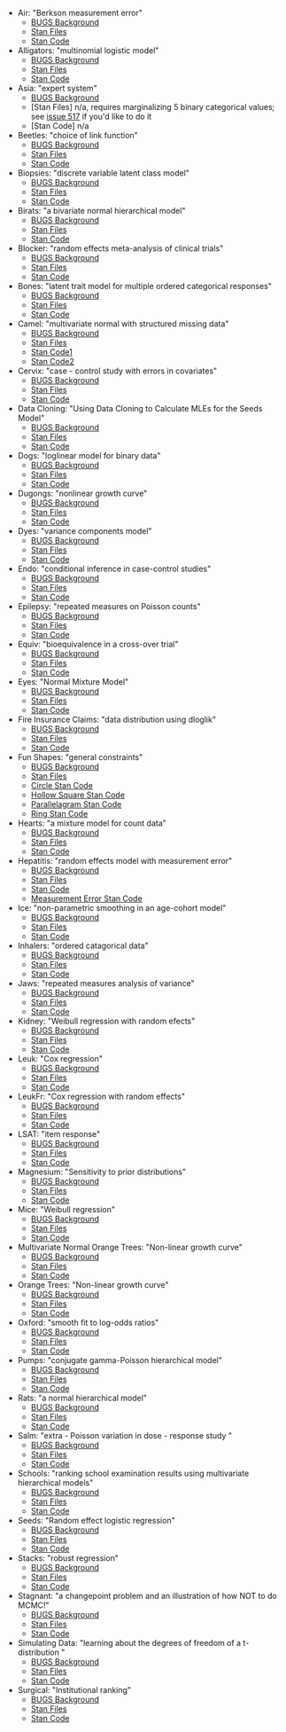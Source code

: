 * Air: "Berkson measurement error"
  * [BUGS Background](http://www.openbugs.net/Examples/Air.html) 
  * [Stan Files](https://github.com/stan-dev/stan/tree/master/src/models/bugs_examples/vol2/air)
  * [Stan Code](https://github.com/stan-dev/stan/blob/master/src/models/bugs_examples/vol2/air/air.stan)
* Alligators: "multinomial logistic model"
  * [BUGS Background](http://www.openbugs.net/Examples/Aligators.html) 
  * [Stan Files](https://github.com/stan-dev/stan/tree/master/src/models/bugs_examples/vol2/alli)
  * [Stan Code](https://github.com/stan-dev/stan/blob/master/src/models/bugs_examples/vol2/alli/alli.stan)
* Asia: "expert system"
  * [BUGS Background](http://www.openbugs.net/Examples/Asia.html) 
  * [Stan Files] n/a, requires marginalizing 5 binary categorical values; see <a href="https://github.com/stan-dev/stan/issues/517">issue 517</a> if you'd like to do it
  * [Stan Code] n/a
* Beetles: "choice of link function"
  * [BUGS Background](http://www.openbugs.net/Examples/Beetles.html) 
  * [Stan Files](https://github.com/stan-dev/stan/tree/master/src/models/bugs_examples/vol2/beetles)
  * [Stan Code](https://github.com/stan-dev/stan/blob/master/src/models/bugs_examples/vol2/beetles/beetles.stan)
* Biopsies: "discrete variable latent class model"
  * [BUGS Background](http://www.openbugs.net/Examples/Biopsies.html) 
  * [Stan Files](https://github.com/stan-dev/stan/tree/master/src/models/bugs_examples/vol2/biopsies)
  * [Stan Code](https://github.com/stan-dev/stan/blob/master/src/models/bugs_examples/vol2/biopsies/biopsies.stan)
* Birats: "a bivariate normal hierarchical model"
  * [BUGS Background](http://www.openbugs.net/Examples/BiRats.html) 
  * [Stan Files](https://github.com/stan-dev/stan/tree/master/src/models/bugs_examples/vol2/birats)
  * [Stan Code](https://github.com/stan-dev/stan/blob/master/src/models/bugs_examples/vol2/birats/birats.stan)
* Blocker: "random effects meta-analysis of clinical trials"
  * [BUGS Background](http://www.openbugs.net/Examples/Blockers.html) 
  * [Stan Files](https://github.com/stan-dev/stan/tree/master/src/models/bugs_examples/vol1/blocker)
  * [Stan Code](https://github.com/stan-dev/stan/blob/master/src/models/bugs_examples/vol1/blocker/blocker.stan)
* Bones: "latent trait model for multiple ordered categorical responses"
  * [BUGS Background](http://www.openbugs.net/Examples/Bones.html) 
  * [Stan Files](https://github.com/stan-dev/stan/tree/master/src/models/bugs_examples/vol1/bones)
  * [Stan Code](https://github.com/stan-dev/stan/blob/master/src/models/bugs_examples/vol1/bones/bones.stan)
* Camel: "multivariate normal with structured missing data"
  * [BUGS Background](http://www.openbugs.net/Examples/Camel.html) 
  * [Stan Files](https://github.com/stan-dev/stan/tree/master/src/models/bugs_examples/vol3/camel)
  * [Stan Code1](https://github.com/stan-dev/stan/blob/master/src/models/bugs_examples/vol3/camel/camel.stan)
  * [Stan Code2](https://github.com/stan-dev/stan/blob/master/src/models/bugs_examples/vol3/camel/camel2.stan)
* Cervix: "case - control study with errors in covariates"
  * [BUGS Background](http://www.openbugs.net/Examples/Cervix.html) 
  * [Stan Files](https://github.com/stan-dev/stan/tree/master/src/models/bugs_examples/vol2/cervix)
  * [Stan Code](https://github.com/stan-dev/stan/blob/master/src/models/bugs_examples/vol2/cervix/cervix.stan)
* Data Cloning: "Using Data Cloning to Calculate MLEs for the Seeds Model"
  * [BUGS Background](http://www.openbugs.net/Examples/DataCloning.html) 
  * [Stan Files](https://github.com/stan-dev/stan/tree/master/src/models/bugs_examples/vol3/data_cloning)
  * [Stan Code](https://github.com/stan-dev/stan/blob/master/src/models/bugs_examples/vol3/data_cloning/seeds.stan)
* Dogs: "loglinear model for binary data" 
  * [BUGS Background](http://www.openbugs.net/Examples/Dogs.html) 
  * [Stan Files](https://github.com/stan-dev/stan/tree/master/src/models/bugs_examples/vol1/dogs)
  * [Stan Code](https://github.com/stan-dev/stan/blob/master/src/models/bugs_examples/vol1/dogs/dogs.stan)
* Dugongs: "nonlinear growth curve"
  * [BUGS Background](http://www.openbugs.net/Examples/Dugongs.html) 
  * [Stan Files](https://github.com/stan-dev/stan/tree/master/src/models/bugs_examples/vol2/dugongs)
  * [Stan Code](https://github.com/stan-dev/stan/blob/master/src/models/bugs_examples/vol2/dugongs/dugongs.stan)
* Dyes: "variance components model"
  * [BUGS Background](http://www.openbugs.net/Examples/Dyes.html) 
  * [Stan Files](https://github.com/stan-dev/stan/tree/master/src/models/bugs_examples/vol1/dyes)
  * [Stan Code](https://github.com/stan-dev/stan/blob/master/src/models/bugs_examples/vol1/dyes/dyes.stan)
* Endo: "conditional inference in case-control studies"
  * [BUGS Background](http://www.openbugs.net/Examples/Endo.html) 
  * [Stan Files](https://github.com/stan-dev/stan/tree/master/src/models/bugs_examples/vol2/endo)
  * [Stan Code](https://github.com/stan-dev/stan/blob/master/src/models/bugs_examples/vol2/endo/endo.stan)
* Epilepsy: "repeated measures on Poisson counts"
  * [BUGS Background](http://www.openbugs.net/Examples/Epil.html) 
  * [Stan Files](https://github.com/stan-dev/stan/tree/master/src/models/bugs_examples/vol1/epil)
  * [Stan Code](https://github.com/stan-dev/stan/blob/master/src/models/bugs_examples/vol1/epil/epil.stan)
* Equiv: "bioequivalence in a cross-over trial"
  * [BUGS Background](http://www.openbugs.net/Examples/Equiv.html) 
  * [Stan Files](https://github.com/stan-dev/stan/tree/master/src/models/bugs_examples/vol1/equiv)
  * [Stan Code](https://github.com/stan-dev/stan/blob/master/src/models/bugs_examples/vol1/equiv/equiv.stan)
* Eyes: "Normal Mixture Model"
  * [BUGS Background](http://www.openbugs.net/Examples/Eyes.html) 
  * [Stan Files](https://github.com/stan-dev/stan/tree/master/src/models/bugs_examples/vol2/eyes)
  * [Stan Code](https://github.com/stan-dev/stan/blob/master/src/models/bugs_examples/vol2/eyes/eyes.stan)
* Fire Insurance Claims: "data distribution using dloglik"
  * [BUGS Background](http://www.openbugs.net/Examples/Fire.html) 
  * [Stan Files](https://github.com/stan-dev/stan/tree/master/src/models/bugs_examples/vol3/fire)
  * [Stan Code](https://github.com/stan-dev/stan/blob/master/src/models/bugs_examples/vol3/fire/fire.stan)
* Fun Shapes: "general constraints"
  * [BUGS Background](http://www.openbugs.net/Examples/Funshapes.html) 
  * [Stan Files](https://github.com/stan-dev/stan/tree/master/src/models/bugs_examples/vol3/funshapes)
  * [Circle Stan Code](https://github.com/stan-dev/stan/blob/master/src/models/bugs_examples/vol3/funshapes/circle.stan)
  * [Hollow Square Stan Code](https://github.com/stan-dev/stan/blob/master/src/models/bugs_examples/vol3/funshapes/hsquare.stan.0)
  * [Parallelagram Stan Code](https://github.com/stan-dev/stan/blob/master/src/models/bugs_examples/vol3/funshapes/parallelagram.stan)
  * [Ring Stan Code](https://github.com/stan-dev/stan/blob/master/src/models/bugs_examples/vol3/funshapes/ring.stan)
* Hearts: "a mixture model for count data"
  * [BUGS Background](http://www.openbugs.net/Examples/Hearts.html) 
  * [Stan Files](https://github.com/stan-dev/stan/tree/master/src/models/bugs_examples/vol2/hearts)
  * [Stan Code](https://github.com/stan-dev/stan/blob/master/src/models/bugs_examples/vol2/hearts/hearts.stan)
* Hepatitis: "random effects model with measurement error"
  * [BUGS Background](http://www.openbugs.net/Examples/Hepatitis.html) 
  * [Stan Files](https://github.com/stan-dev/stan/tree/master/src/models/bugs_examples/vol3/hepatitis)
  * [Stan Code](https://github.com/stan-dev/stan/blob/master/src/models/bugs_examples/vol3/hepatitis/hepatitis.stan)
  * [Measurement Error Stan Code](https://github.com/stan-dev/stan/blob/master/src/models/bugs_examples/vol3/hepatitis/hepatitisME.stan)
* Ice: "non-parametric smoothing in an age-cohort model"
  * [BUGS Background](http://www.openbugs.net/Examples/Ice.html) 
  * [Stan Files](https://github.com/stan-dev/stan/tree/master/src/models/bugs_examples/vol2/ice)
  * [Stan Code](https://github.com/stan-dev/stan/blob/master/src/models/bugs_examples/vol2/ice/ice.stan)
* Inhalers: "ordered catagorical data"
  * [BUGS Background](http://www.openbugs.net/Examples/Inhalers.html) 
  * [Stan Files](https://github.com/stan-dev/stan/tree/master/src/models/bugs_examples/vol1/inhalers)
  * [Stan Code](https://github.com/stan-dev/stan/blob/master/src/models/bugs_examples/vol1/inhalers/inhalers.stan)
* Jaws: "repeated measures analysis of variance"
  * [BUGS Background](http://www.openbugs.net/Examples/Jaws.html) 
  * [Stan Files](https://github.com/stan-dev/stan/tree/master/src/models/bugs_examples/vol2/jaws)
  * [Stan Code](https://github.com/stan-dev/stan/blob/master/src/models/bugs_examples/vol2/jaws/jaws.stan)
* Kidney: "Weibull regression with random efects"
  * [BUGS Background](http://www.openbugs.net/Examples/Kidney.html) 
  * [Stan Files](https://github.com/stan-dev/stan/tree/master/src/models/bugs_examples/vol1/kidney)
  * [Stan Code](https://github.com/stan-dev/stan/blob/master/src/models/bugs_examples/vol1/kidney/kidney.stan)
* Leuk: "Cox regression"
  * [BUGS Background](http://www.openbugs.net/Examples/Leuk.html) 
  * [Stan Files](https://github.com/stan-dev/stan/tree/master/src/models/bugs_examples/vol1/leuk)
  * [Stan Code](https://github.com/stan-dev/stan/blob/master/src/models/bugs_examples/vol1/leuk/leuk.stan)
* LeukFr: "Cox regression with random effects"
  * [BUGS Background](http://www.openbugs.net/Examples/Leukfr.html) 
  * [Stan Files](https://github.com/stan-dev/stan/tree/master/src/models/bugs_examples/vol1/leukfr)
  * [Stan Code](https://github.com/stan-dev/stan/blob/master/src/models/bugs_examples/vol1/leukfr/leukfr.stan)
* LSAT: "item response"
  * [BUGS Background](http://www.openbugs.net/Examples/Lsat.html) 
  * [Stan Files](https://github.com/stan-dev/stan/tree/master/src/models/bugs_examples/vol1/lsat)
  * [Stan Code](https://github.com/stan-dev/stan/blob/master/src/models/bugs_examples/vol1/lsat/lsat.stan)
* Magnesium: "Sensitivity to prior distributions"
  * [BUGS Background](http://www.openbugs.net/Examples/Magnesium.html) 
  * [Stan Files](https://github.com/stan-dev/stan/tree/master/src/models/bugs_examples/vol1/magnesium)
  * [Stan Code](https://github.com/stan-dev/stan/blob/master/src/models/bugs_examples/vol1/magnesium/magnesium.stan)
* Mice: "Weibull regression"
  * [BUGS Background](http://www.openbugs.net/Examples/Mice.html) 
  * [Stan Files](https://github.com/stan-dev/stan/tree/master/src/models/bugs_examples/vol1/mice)
  * [Stan Code](https://github.com/stan-dev/stan/blob/master/src/models/bugs_examples/vol1/mice/mice.stan)
* Multivariate Normal Orange Trees: "Non-linear growth curve"
  * [BUGS Background](http://www.openbugs.net/Examples/OtreesMVN.html) 
  * [Stan Files](https://github.com/stan-dev/stan/tree/master/src/models/bugs_examples/vol2/mvn_orange)
  * [Stan Code](https://github.com/stan-dev/stan/blob/master/src/models/bugs_examples/vol2/mvn_orange/mvn_orange.stan)
* Orange Trees: "Non-linear growth curve"
  * [BUGS Background](http://www.openbugs.net/Examples/Otrees.html) 
  * [Stan Files](https://github.com/stan-dev/stan/tree/master/src/models/bugs_examples/vol2/orange)
  * [Stan Code](https://github.com/stan-dev/stan/blob/master/src/models/bugs_examples/vol2/orange/orange.stan)
* Oxford: "smooth fit to log-odds ratios"
  * [BUGS Background](http://www.openbugs.net/Examples/Oxford.html) 
  * [Stan Files](https://github.com/stan-dev/stan/tree/master/src/models/bugs_examples/vol1/oxford)
  * [Stan Code](https://github.com/stan-dev/stan/blob/master/src/models/bugs_examples/vol1/oxford/oxford.stan)
* Pumps: "conjugate gamma-Poisson hierarchical model"
  * [BUGS Background](http://www.openbugs.net/Examples/Pumps.html) 
  * [Stan Files](https://github.com/stan-dev/stan/tree/master/src/models/bugs_examples/vol1/pump)
  * [Stan Code](https://github.com/stan-dev/stan/blob/master/src/models/bugs_examples/vol1/pump/pump.stan)
* Rats: "a normal hierarchical model"
  * [BUGS Background](http://www.openbugs.net/Examples/Rats.html) 
  * [Stan Files](https://github.com/stan-dev/stan/tree/master/src/models/bugs_examples/vol1/rats)
  * [Stan Code](https://github.com/stan-dev/stan/blob/master/src/models/bugs_examples/vol1/rats/rats.stan)
* Salm: "extra - Poisson variation in dose - response study "
  * [BUGS Background](http://www.openbugs.net/Examples/Salm.html) 
  * [Stan Files](https://github.com/stan-dev/stan/tree/master/src/models/bugs_examples/vol1/salm)
  * [Stan Code](https://github.com/stan-dev/stan/blob/master/src/models/bugs_examples/vol1/salm/salm.stan)
* Schools: "ranking school examination results using multivariate hierarchical models"
  * [BUGS Background](http://www.openbugs.net/Examples/Schools.html) 
  * [Stan Files](https://github.com/stan-dev/stan/tree/master/src/models/bugs_examples/vol2/schools)
  * [Stan Code](https://github.com/stan-dev/stan/blob/master/src/models/bugs_examples/vol2/schools/schools.stan)
* Seeds: "Random effect logistic regression"
  * [BUGS Background](http://www.openbugs.net/Examples/Seeds.html) 
  * [Stan Files](https://github.com/stan-dev/stan/tree/master/src/models/bugs_examples/vol1/seeds)
  * [Stan Code](https://github.com/stan-dev/stan/blob/master/src/models/bugs_examples/vol1/seeds/seeds.stan)
* Stacks: "robust regression"
  * [BUGS Background](http://www.openbugs.net/Examples/Stacks.html) 
  * [Stan Files](https://github.com/stan-dev/stan/tree/master/src/models/bugs_examples/vol1/stacks)
  * [Stan Code](https://github.com/stan-dev/stan/blob/master/src/models/bugs_examples/vol1/stacks/stacks.stan)
* Stagnant: "a changepoint problem and an illustration of how NOT to do MCMC!"
  * [BUGS Background](http://www.openbugs.net/Examples/Stagnant.html) 
  * [Stan Files](https://github.com/stan-dev/stan/tree/master/src/models/bugs_examples/vol2/stagnant)
  * [Stan Code](https://github.com/stan-dev/stan/blob/master/src/models/bugs_examples/vol2/stagnant/stagnant.stan)
* Simulating Data: "learning about the degrees of freedom of a t-distribution "
  * [BUGS Background](http://www.openbugs.net/Examples/t-df.html) 
  * [Stan Files](https://github.com/stan-dev/stan/tree/master/src/models/bugs_examples/vol2/t_df)
  * [Stan Code](https://github.com/stan-dev/stan/blob/master/src/models/bugs_examples/vol2/t_df/t_df.stan)
* Surgical: "Institutional ranking"
  * [BUGS Background](http://www.openbugs.net/Examples/Surgical.html) 
  * [Stan Files](https://github.com/stan-dev/stan/tree/master/src/models/bugs_examples/vol1/surgical)
  * [Stan Code](https://github.com/stan-dev/stan/blob/master/src/models/bugs_examples/vol1/surgical/surgical.stan)